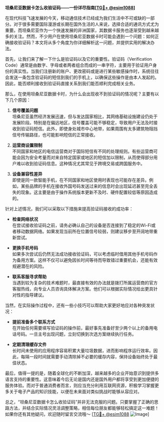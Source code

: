 **坦桑尼亚数据卡怎么收验证码——一份详尽指南[[TG💪+ @esim1088](https://t.me/s/esim1088)]**

在现代科技飞速发展的今天，移动通信技术已经成为我们生活中不可或缺的一部分。对于很多需要国际漫游或长期在国外生活的人来说，选择合适的通讯方式尤为重要。而坦桑尼亚作为一个快速发展的非洲国家，其数据卡服务也逐渐受到越来越多的关注。然而，不少用户在使用坦桑尼亚数据卡时可能会遇到一个问题：如何正确接收验证码？本文将从多个角度为你详细解析这一问题，并提供实用的解决办法。

首先，让我们来了解一下什么是验证码以及它的重要性。验证码（Verification Code）通常是由数字、字母或者两者组合而成的一串字符，主要用于验证用户身份的真实性。当我们注册新的账户、更改密码或是进行某些敏感操作时，系统往往会发送一条包含验证码的短信到我们的手机上，以确保这些操作是由本人发起的。因此，能否顺利接收到验证码直接关系到我们能否顺利完成相关业务。

那么，在使用坦桑尼亚数据卡时，为什么会出现收不到验证码的情况呢？主要有以下几个原因：

1. **信号覆盖问题**  
   坦桑尼亚虽然经济发展迅速，但与发达国家相比，其网络基础设施建设仍处于发展阶段。特别是在偏远地区，信号覆盖可能不够稳定，导致用户无法及时接收到验证码短信。此外，即使身处城市中心地带，如果周围有太多建筑物阻挡信号传输路径，也可能影响短信的正常接收。

2. **运营商设置限制**  
   不同国家和地区的电信运营商对于国际短信有不同的处理规则。有些运营商可能会因为安全考量而对来自特定国家或地区的短信加以限制，从而使得部分用户难以收到验证码信息。这种情况尤其常见于跨境交易或跨国服务中。

3. **设备兼容性差异**  
   即使是同一款智能手机，在不同国家和地区使用时表现也可能存在差异。例如，某些品牌的手机在接收外国号码发送过来的信息时会出现延迟甚至完全丢失的现象。这主要是由于操作系统版本更新不及时、硬件配置较低等原因造成的。

针对上述情况，我们可以采取以下措施来提高验证码接收的成功率：

- **检查网络状况**  
  在尝试接收验证码之前，请务必确认自己的设备是否连接到了稳定的Wi-Fi或者移动数据网络。如果发现当前所在位置信号较弱，则建议移步至开阔地带重新尝试。

- **更换手机号码**  
  如果多次尝试后仍然无法成功接收验证码，可以考虑临时借用其他手机号码作为备用方案。这样不仅可以避免因长时间等待而导致错过重要机会，还能有效规避潜在的风险。

- **联系客服寻求帮助**  
  当遇到较为复杂的技术难题时，最直接有效的办法就是拨打所属运营商的官方客服热线，向专业人员咨询具体解决方案。他们可以根据实际情况给出更具针对性的指导建议。

当然，在实际操作过程中，还有一些小技巧可以帮助大家更好地应对各种突发状况：

- **提前准备多个联系方式**  
  在开始任何需要填写验证码的操作前，最好事先准备好至少两个以上的备用电话号码。一旦主号出现问题，立刻切换到次选方案继续执行任务。

- **定期清理缓存文件**  
  长时间未使用的应用程序容易积累大量垃圾数据，进而影响程序运行效率。因此，每隔一段时间就需要手动清除掉不必要的缓存内容，保持设备始终处于最佳状态。

最后，值得一提的是，随着全球化的不断加深，越来越多的企业开始意识到提供多语言支持的重要性。这意味着今后无论是国内还是国外用户都将享受到更加便捷的服务体验。而对于普通消费者而言，则应当充分利用互联网资源，积极学习掌握更多关于电子产品的知识技能，以便在未来面对类似挑战时能够从容应对。

总之，“坦桑尼亚数据卡怎么收验证码”并非无法克服的问题。只要掌握了正确的思路方法，并结合实际情况灵活调整策略，相信每位朋友都能够轻松搞定这一难题！如果你还有其他疑问，欢迎随时留言交流哦～ [[TG💪+ @esim1088](https://t.me/s/esim1088) ![Image](https://i.postimg.cc/4NQfJmqS/Snipaste-2025-05-13-00-14-12.png)]